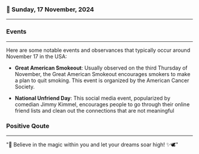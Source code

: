 ### 📅 Sunday, 17 November, 2024
------
### Events
------
Here are some notable events and observances that typically occur around November 17 in the USA:

- **Great American Smokeout**: Usually observed on the third Thursday of November, the Great American Smokeout encourages smokers to make a plan to quit smoking. This event is organized by the American Cancer Society.

- **National Unfriend Day**: This social media event, popularized by comedian Jimmy Kimmel, encourages people to go through their online friend lists and clean out the connections that are not meaningful
### Positive Qoute
------
"🌟 Believe in the magic within you and let your dreams soar high! ✨🕊️"
